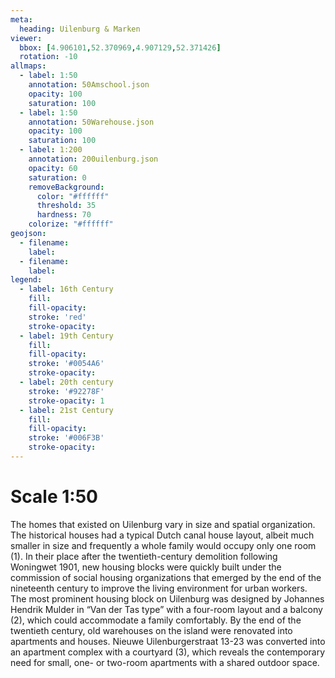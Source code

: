 ```yaml
---
meta:
  heading: Uilenburg & Marken
viewer:
  bbox: [4.906101,52.370969,4.907129,52.371426]
  rotation: -10
allmaps:
  - label: 1:50
    annotation: 50Amschool.json
    opacity: 100
    saturation: 100
  - label: 1:50
    annotation: 50Warehouse.json
    opacity: 100
    saturation: 100
  - label: 1:200
    annotation: 200uilenburg.json
    opacity: 60
    saturation: 0
    removeBackground:
      color: "#ffffff"
      threshold: 35
      hardness: 70
    colorize: "#ffffff"
geojson:
  - filename:
    label: 
  - filename:
    label: 
legend:
  - label: 16th Century
    fill:
    fill-opacity:
    stroke: 'red'
    stroke-opacity:
  - label: 19th Century
    fill:
    fill-opacity:
    stroke: '#0054A6'
    stroke-opacity:
  - label: 20th century
    stroke: '#92278F'
    stroke-opacity: 1
  - label: 21st Century
    fill:
    fill-opacity:
    stroke: '#006F3B'
    stroke-opacity:
---
```

# Scale 1:50
The homes that existed on Uilenburg vary in size and spatial organization. The historical houses had a typical Dutch canal house layout, albeit much smaller in size and frequently a whole family would occupy only one room (1). In their place after the twentieth-century demolition following Woningwet 1901, new housing blocks were quickly built under the commission of social housing organizations that emerged by the end of the nineteenth century to improve the living environment for urban workers. The most prominent housing block on Uilenburg was designed by Johannes Hendrik Mulder in “Van der Tas type” with a four-room layout and a balcony (2), which could accommodate a family comfortably. By the end of the twentieth century, old warehouses on the island were renovated into apartments and houses. Nieuwe Uilenburgerstraat 13-23 was converted into an apartment complex with a courtyard (3), which reveals the contemporary need for small, one- or two-room apartments with a shared outdoor space. 